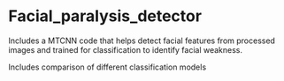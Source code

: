 # Facial_paralysis_detector

Includes a MTCNN code that helps detect facial features from processed images and trained for classification to identify facial weakness. 

Includes comparison of different classification models 



